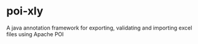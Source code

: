 # poi-xly
A java annotation framework for exporting, validating and importing excel files using Apache POI
